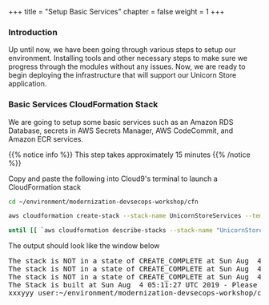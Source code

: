 +++
title = "Setup Basic Services"
chapter = false
weight = 1
+++

### Introduction

Up until now, we have been going through various steps to setup our environment. Installing tools and other necessary steps to make sure we progress through the modules without any issues. Now, we are ready to begin deploying the infrastructure that will support our Unicorn Store application. 

### Basic Services CloudFormation Stack

We are going to setup some basic services such as an Amazon RDS Database, secrets in AWS Secrets Manager, AWS CodeCommit, and Amazon ECR services.  

{{% notice info %}}
This step takes approximately 15 minutes 
{{% /notice %}}

Copy and paste the following into Cloud9's terminal to launch a CloudFormation stack
```bash
cd ~/environment/modernization-devsecops-workshop/cfn

aws cloudformation create-stack --stack-name UnicornStoreServices --template-body file://unicorn-store-services.yaml --capabilities CAPABILITY_NAMED_IAM

until [[ `aws cloudformation describe-stacks --stack-name "UnicornStoreServices" --query "Stacks[0].[StackStatus]" --output text` == "CREATE_COMPLETE" ]]; do  echo "The stack is NOT in a state of CREATE_COMPLETE at `date`";   sleep 30; done && echo "The Stack is built at `date` - Please proceed"
```

The output should look like the window below
<pre>
The stack is NOT in a state of CREATE_COMPLETE at Sun Aug  4 05:09:55 UTC 2019
The stack is NOT in a state of CREATE_COMPLETE at Sun Aug  4 05:10:26 UTC 2019
The stack is NOT in a state of CREATE_COMPLETE at Sun Aug  4 05:10:56 UTC 2019
The Stack is built at Sun Aug  4 05:11:27 UTC 2019 - Please proceed
xxxyyy_user:~/environment/modernization-devsecops-workshop/cfn (master) $ 
</pre>